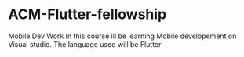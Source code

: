 # ACM-Flutter-fellowship
Mobile Dev Work
In this course ill be learning Mobile developement on Visual studio. The language used will be Flutter
